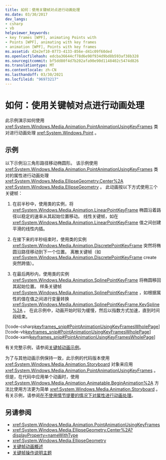 ```yaml
---
title: 如何：使用关键帧对点进行动画处理
ms.date: 03/30/2017
dev_langs:
- csharp
- vb
helpviewer_keywords:
- key frames [WPF], animating Points with
- Points [WPF], animating with key frames
- animation [WPF], Points with key frames
ms.assetid: d2e2ef10-0773-4133-856e-d41c09f60ded
ms.openlocfilehash: edcba36644cf78d6e98f934d9bd8b593af38b328
ms.sourcegitcommit: bf5dd80f4d7b202afa90e90d1148402c5474d826
ms.translationtype: MT
ms.contentlocale: zh-CN
ms.lasthandoff: 03/30/2021
ms.locfileid: "96973217"
---
```

# <a name="how-to-animate-a-point-by-using-key-frames"></a>如何：使用关键帧对点进行动画处理
此示例演示如何使用 <xref:System.Windows.Media.Animation.PointAnimationUsingKeyFrames> 类对进行动画处理 <xref:System.Windows.Point> 。  
  
## <a name="example"></a>示例  
 以下示例沿三角形路径移动椭圆形。 该示例使用 <xref:System.Windows.Media.Animation.PointAnimationUsingKeyFrames> 类对的属性进行动画处理 <xref:System.Windows.Media.EllipseGeometry.Center%2A> <xref:System.Windows.Media.EllipseGeometry> 。 此动画按以下方式使用三个关键帧：  
  
1. 在前半秒中，使用类的实例，将 <xref:System.Windows.Media.Animation.LinearPointKeyFrame> 椭圆沿着路径以稳定的速率从其起始位置移动。 线性关键帧，如在 <xref:System.Windows.Media.Animation.LinearPointKeyFrame> 值之间创建平滑的线性内插。  
  
2. 在接下来的半秒结束时，使用类的实例 <xref:System.Windows.Media.Animation.DiscretePointKeyFrame> 突然将椭圆沿路径移动到下一个位置。 离散关键帧（如 <xref:System.Windows.Media.Animation.DiscretePointKeyFrame> create 突然跨值）。  
  
3. 在最后两秒内，使用类的实例 <xref:System.Windows.Media.Animation.SplinePointKeyFrame> 将椭圆移回其起始位置。 样条关键帧 <xref:System.Windows.Media.Animation.SplinePointKeyFrame> ，如根据属性的值在值之间进行变量转换 <xref:System.Windows.Media.Animation.SplinePointKeyFrame.KeySpline%2A> 。 在此示例中，动画开始时较为缓慢，然后以指数方式加速，直到时间段结束。  
  
 [!code-csharp[keyframes_snip#PointAnimationUsingKeyFramesWholePage](~/samples/snippets/csharp/VS_Snippets_Wpf/keyframes_snip/CSharp/PointAnimationUsingKeyFramesExample.cs#pointanimationusingkeyframeswholepage)]
 [!code-vb[keyframes_snip#PointAnimationUsingKeyFramesWholePage](~/samples/snippets/visualbasic/VS_Snippets_Wpf/keyframes_snip/visualbasic/pointanimationusingkeyframesexample.vb#pointanimationusingkeyframeswholepage)]
 [!code-xaml[keyframes_snip#PointAnimationUsingKeyFramesWholePage](~/samples/snippets/xaml/VS_Snippets_Wpf/keyframes_snip/XAML/PointAnimationUsingKeyFramesExample.xaml#pointanimationusingkeyframeswholepage)]  
  
 有关完整示例，请参阅[关键帧动画示例](https://github.com/microsoft/WPF-Samples/tree/master/Animation/KeyFrameAnimation)。  
  
 为了与其他动画示例保持一致，此示例的代码版本使用 <xref:System.Windows.Media.Animation.Storyboard> 对象来应用 <xref:System.Windows.Media.Animation.PointAnimationUsingKeyFrames> 。 但是，在代码中应用单个动画时，使用 <xref:System.Windows.Media.Animation.Animatable.BeginAnimation%2A> 方法比使用方法更为简单 <xref:System.Windows.Media.Animation.Storyboard> 。 有关示例，请参阅[在不使用情节提要的情况下对属性进行动画处理](how-to-animate-a-property-without-using-a-storyboard.md)。  
  
## <a name="see-also"></a>另请参阅

- <xref:System.Windows.Media.Animation.PointAnimationUsingKeyFrames>
- <xref:System.Windows.Media.EllipseGeometry.Center%2A?displayProperty=nameWithType>
- <xref:System.Windows.Media.EllipseGeometry>
- [关键帧动画概述](key-frame-animations-overview.md)
- [关键帧操作说明主题](key-frame-animation-how-to-topics.md)
